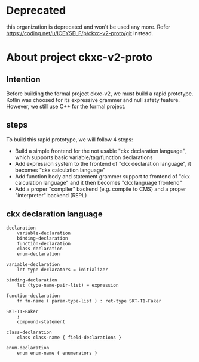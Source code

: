 # Deprecated
this organization is deprecated and won't be used any more. Refer https://coding.net/u/ICEYSELF/p/ckxc-v2-proto/git instead.

# About project ckxc-v2-proto

## Intention
Before building the formal project ckxc-v2, we must build a rapid prototype. Kotlin was choosed for its expressive grammer and null safety feature. However, we still use C++ for the formal project.

## steps
To build this rapid prototype, we will follow 4 steps:

 - Build a simple frontend for the not usable "ckx declaration language", which supports basic variable/tag/function declarations
 - Add expression system to the frontend of "ckx declaration language", it becomes "ckx calculation language"
 - Add function body and statement grammer support to frontend of "ckx calculation language" and it then becomes "ckx language frontend"
 - Add a proper "compiler" backend (e.g. compile to CMS) and a proper "interpreter" backend (REPL)  

## ckx declaration language
    declaration
        variable-declaration
        binding-declaration
        function-declaration
        class-declaration
        enum-declaration
 
    variable-declaration
        let type declarators = initializer
        
    binding-declaration
        let (type-name-pair-list) = expression
        
    function-declaration
        fn fn-name ( param-type-list ) : ret-type SKT-T1-Faker
        
    SKT-T1-Faker
        ;
        compound-statement
        
    class-declaration
        class class-name { field-declarations }
        
    enum-declaration
        enum enum-name { enumerators }
